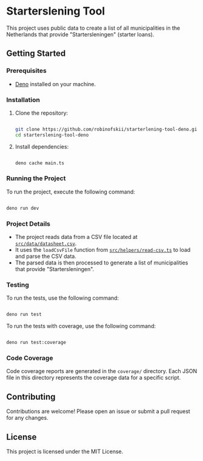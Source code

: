 

# Starterslening Tool

This project uses public data to create a list of all municipalities in the Netherlands that provide "Startersleningen" (starter loans).

## Getting Started

### Prerequisites

- [Deno](https://deno.land/) installed on your machine.

### Installation

1. Clone the repository:
    ```sh
    
    git clone https://github.com/robinofskii/starterlening-tool-deno.git
    cd starterslening-tool-deno

    ```

2. Install dependencies:
    ```sh

    deno cache main.ts

    ```

### Running the Project

To run the project, execute the following command:

```sh

deno run dev

```

### Project Details

- The project reads data from a CSV file located at [`src/data/datasheet.csv`](src/data/datasheet.csv).
- It uses the `loadCsvFile` function from [`src/helpers/read-csv.ts`](src/helpers/read-csv.ts) to load and parse the CSV data.
- The parsed data is then processed to generate a list of municipalities that provide "Startersleningen".

### Testing

To run the tests, use the following command:

```sh

deno run test

```

To run the tests with coverage, use the following command:

```sh

deno run test:coverage

```

### Code Coverage

Code coverage reports are generated in the `coverage/` directory. Each JSON file in this directory represents the coverage data for a specific script.

## Contributing

Contributions are welcome! Please open an issue or submit a pull request for any changes.

## License

This project is licensed under the MIT License.
